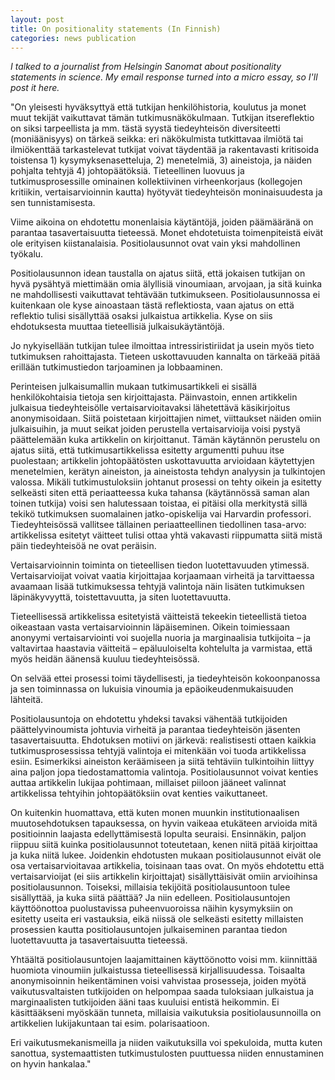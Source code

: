 ```yaml
---
layout: post
title: On positionality statements (In Finnish)
categories: news publication
---
```

*I talked to a journalist from Helsingin Sanomat about positionality statements in science. My email response turned into a micro essay, so I'll post it here.*

<!--more-->


"On yleisesti hyväksyttyä että tutkijan henkilöhistoria, koulutus ja monet muut tekijät vaikuttavat tämän tutkimusnäkökulmaan. Tutkijan itsereflektio on siksi tarpeellista ja mm. tästä syystä tiedeyhteisön diversiteetti (moniäänisyys) on tärkeä seikka: eri näkökulmista tutkittavaa ilmiötä tai ilmiökenttää tarkastelevat tutkijat voivat täydentää ja rakentavasti kritisoida toistensa 1) kysymyksenasetteluja, 2) menetelmiä, 3) aineistoja, ja näiden pohjalta tehtyjä 4) johtopäätöksiä. Tieteellinen luovuus ja tutkimusprosessille ominainen kollektiivinen virheenkorjaus (kollegojen kritiikin, vertaisarvioinnin kautta) hyötyvät tiedeyhteisön moninaisuudesta ja sen tunnistamisesta.

Viime aikoina on ehdotettu monenlaisia käytäntöjä, joiden päämääränä on parantaa tasavertaisuutta tieteessä. Monet ehdotetuista toimenpiteistä eivät ole erityisen kiistanalaisia. Positiolausunnot ovat vain yksi mahdollinen työkalu.

Positiolausunnon idean taustalla on ajatus siitä, että jokaisen tutkijan on hyvä pysähtyä miettimään omia älyllisiä vinoumiaan, arvojaan, ja sitä kuinka ne mahdollisesti vaikuttavat tehtävään tutkimukseen. Positiolausunnossa ei kuitenkaan ole kyse ainoastaan tästä reflektiosta, vaan ajatus on että reflektio tulisi sisällyttää osaksi julkaistua artikkelia. Kyse on siis ehdotuksesta muuttaa tieteellisiä julkaisukäytäntöjä.

Jo nykyisellään tutkijan tulee ilmoittaa intressiristiriidat ja usein myös tieto tutkimuksen rahoittajasta. Tieteen uskottavuuden kannalta on tärkeää pitää erillään tutkimustiedon tarjoaminen ja lobbaaminen.

Perinteisen julkaisumallin mukaan tutkimusartikkeli ei sisällä henkilökohtaisia tietoja sen kirjoittajasta. Päinvastoin, ennen artikkelin julkaisua tiedeyhteisölle vertaisarvioitavaksi lähetettävä käsikirjoitus anonymisoidaan. Siitä poistetaan kirjoittajien nimet, viittaukset näiden omiin julkaisuihin, ja muut seikat joiden perustella vertaisarvioija voisi pystyä päättelemään kuka artikkelin on kirjoittanut. Tämän käytännön perustelu on ajatus siitä, että tutkimusartikkelissa esitetty argumentti puhuu itse puolestaan; artikkelin johtopäätösten uskottavuutta arvioidaan käytettyjen menetelmien, kerätyn aineiston, ja aineistosta tehdyn analyysin ja tulkintojen valossa. Mikäli tutkimustuloksiin johtanut prosessi on tehty oikein ja esitetty selkeästi siten että periaatteessa kuka tahansa (käytännössä saman alan toinen tutkija) voisi sen halutessaan toistaa, ei pitäisi olla merkitystä sillä tekikö tutkimuksen suomalainen jatko-opiskelija vai Harvardin professori. Tiedeyhteisössä vallitsee tällainen periaatteellinen tiedollinen tasa-arvo: artikkelissa esitetyt väitteet tulisi ottaa yhtä vakavasti riippumatta siitä mistä päin tiedeyhteisöä ne ovat peräisin.

Vertaisarvioinnin toiminta on tieteellisen tiedon luotettavuuden ytimessä. Vertaisarvioijat voivat vaatia kirjoittajaa korjaamaan virheitä ja tarvittaessa avaamaan lisää tutkimuksessa tehtyjä valintoja näin lisäten tutkimuksen läpinäkyvyyttä, toistettavuutta, ja siten luotettavuutta.

Tieteellisessä artikkelissa esitetyistä väitteistä tekeekin tieteellistä tietoa oikeastaan vasta vertaisarvioinnin läpäiseminen. Oikein toimiessaan anonyymi vertaisarviointi voi suojella nuoria ja marginaalisia tutkijoita – ja valtavirtaa haastavia väitteitä – epäluuloiselta kohtelulta ja varmistaa, että myös heidän äänensä kuuluu tiedeyhteisössä.

On selvää ettei prosessi toimi täydellisesti, ja tiedeyhteisön kokoonpanossa ja sen toiminnassa on lukuisia vinoumia ja epäoikeudenmukaisuuden lähteitä.

Positiolausuntoja on ehdotettu yhdeksi tavaksi vähentää tutkijoiden päättelyvinoumista johtuvia virheitä ja parantaa tiedeyhteisön jäsenten tasavertaisuutta. Ehdotuksen motiivi on järkevä: realistisesti ottaen kaikkia tutkimusprosessissa tehtyjä valintoja ei mitenkään voi tuoda artikkelissa esiin. Esimerkiksi aineiston keräämiseen ja siitä tehtäviin tulkintoihin liittyy aina paljon jopa tiedostamattomia valintoja. Positiolausunnot voivat kenties auttaa artikkelin lukijaa pohtimaan, millaiset piiloon jääneet valinnat artikkelissa tehtyihin johtopäätöksiin ovat kenties vaikuttaneet.

On kuitenkin huomattava, että kuten monen muunkin institutionaalisen muutosehdotuksen tapauksessa, on hyvin vaikeaa etukäteen arvioida mitä positioinnin laajasta edellyttämisestä lopulta seuraisi. Ensinnäkin, paljon riippuu siitä kuinka positiolausunnot toteutetaan, kenen niitä pitää kirjoittaa ja kuka niitä lukee. Joidenkin ehdotusten mukaan positiolausunnot eivät ole osa vertaisarvioitavaa artikkelia, toisinaan taas ovat. On myös ehdotettu että vertaisarvioijat (ei siis artikkelin kirjoittajat) sisällyttäisivät omiin arvioihinsa positiolausunnon. Toiseksi, millaisia tekijöitä positiolausuntoon tulee sisällyttää, ja kuka siitä päättää? Ja niin edelleen. Positiolausuntojen käyttöönottoa puolustavissa puheenvuoroissa näihin kysymyksiin on esitetty useita eri vastauksia, eikä niissä ole selkeästi esitetty millaisten prosessien kautta positiolausuntojen julkaiseminen parantaa tiedon luotettavuutta ja tasavertaisuutta tieteessä.

Yhtäältä positiolausuntojen laajamittainen käyttöönotto voisi mm. kiinnittää huomiota vinoumiin julkaistussa tieteellisessä kirjallisuudessa. Toisaalta anonymisoinnin heikentäminen voisi vahvistaa prosesseja, joiden myötä vaikutusvaltaisten tutkijoiden on helpompaa saada tuloksiaan julkaistua ja marginaalisten tutkijoiden ääni taas kuuluisi entistä heikommin. Ei käsittääkseni myöskään tunneta, millaisia vaikutuksia positiolausunnoilla on artikkelien lukijakuntaan tai esim. polarisaatioon.

Eri vaikutusmekanismeilla ja niiden vaikutuksilla voi spekuloida, mutta kuten sanottua, systemaattisten tutkimustulosten puuttuessa niiden ennustaminen on hyvin hankalaa."
